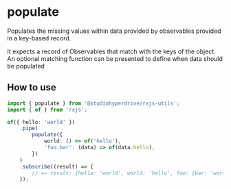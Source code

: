 # populate

Populates the missing values within data provided by observables provided in a key-based record.

It expects a record of Observables that match with the keys of the object. An optional matching function can be presented to define when data should be populated

## How to use

```typescript
import { populate } from '@studiohyperdrive/rxjs-utils';
import { of } from 'rxjs';

of({ hello: 'world' })
	.pipe(
		populate({
			world: () => of('hello'),
			'foo.bar': (data) => of(data.hello),
		})
	)
	.subscribe((result) => {
		// => result: {hello: 'world', world: 'hello', foo: {bar: 'world'}}
	});
```
